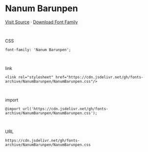 # Nanum Barunpen

[Visit Source](https://hangeul.naver.com/font) · [Download Font Family](https://cdn.jsdelivr.net/gh/fonts-archive/NanumBarunpen/NanumBarunpen.zip)

&nbsp;

CSS

```
font-family: 'Nanum Barunpen';
```

&nbsp;

link

```
<link rel="stylesheet" href="https://cdn.jsdelivr.net/gh/fonts-archive/NanumBarunpen/NanumBarunpen.css"/>
```

&nbsp;

import

```
@import url('https://cdn.jsdelivr.net/gh/fonts-archive/NanumBarunpen/NanumBarunpen.css');
```

&nbsp;

URL

```
https://cdn.jsdelivr.net/gh/fonts-archive/NanumBarunpen/NanumBarunpen.css
```
